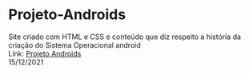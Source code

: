 # Projeto-Androids
Site criado com HTML e CSS e conteúdo que diz respeito a história da criação do Sistema Operacional android
<br>
Link: <a href="https://frigo1232.github.io/Projeto-Androids/">Projeto Androids</a>
<br>
15/12/2021
